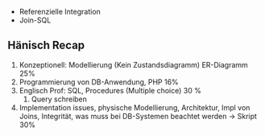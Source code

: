- Referenzielle Integration
- Join-SQL
## Hänisch Recap
1. Konzeptionell: Modellierung (Kein Zustandsdiagramm) ER-Diagramm 25%
2. Programmierung von DB-Anwendung, PHP 16%
3. Englisch Prof: SQL, Procedures (Multiple choice) 30 %
	1. Query schreiben
4. Implementation issues, physische Modellierung, Architektur, Impl von Joins, Integrität, was muss bei DB-Systemen beachtet werden -> Skript 30%